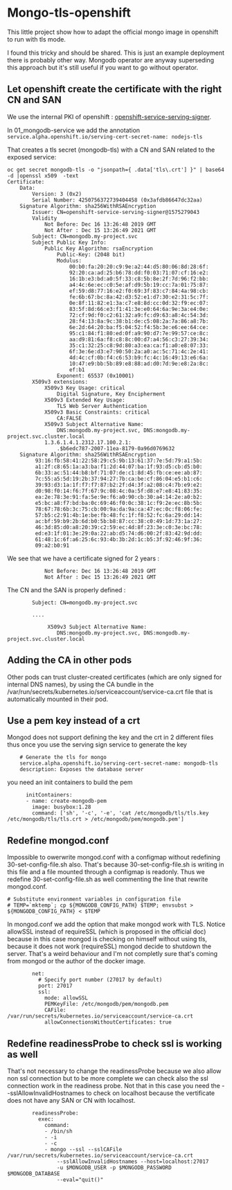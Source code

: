 # Mongo-tls-openshift
This little project show how to adapt the official mongo image in openshift to run with tls mode. 

I found this tricky and should be shared. This is just an example deployment there is probably other way. Mongodb operator are anyway superseding this approach but it's still useful if you want to go without operator. 

## Let openshift create the certificate with the right CN and SAN 

We use the internal PKI of openshift : [openshift-service-serving-signer](https://docs.openshift.com/container-platform/3.11/dev_guide/secrets.html#service-serving-certificate-secrets).

In 01_mongodb-service we add the annotation `service.alpha.openshift.io/serving-cert-secret-name: nodejs-tls`

That creates a tls secret (mongodb-tls) with a CN and SAN related to the exposed service: 

```
oc get secret mongodb-tls -o "jsonpath={ .data['tls\.crt'] }" | base64 -d |openssl x509  -text 
Certificate:
    Data:
        Version: 3 (0x2)
        Serial Number: 4250756372739404458 (0x3afdb86647dc32aa)
    Signature Algorithm: sha256WithRSAEncryption
        Issuer: CN=openshift-service-serving-signer@1575279043
        Validity
            Not Before: Dec 16 13:26:48 2019 GMT
            Not After : Dec 15 13:26:49 2021 GMT
        Subject: CN=mongodb.my-project.svc
        Subject Public Key Info:
            Public Key Algorithm: rsaEncryption
                Public-Key: (2048 bit)
                Modulus:
                    00:b0:fa:20:20:c9:9e:a2:44:d5:80:06:8d:28:6f:
                    92:20:ca:ad:25:b6:78:dd:f0:03:71:07:cf:16:e2:
                    16:1b:e3:bd:a0:5f:33:c8:5b:8e:2f:7d:96:f2:bb:
                    a4:4c:6e:ec:c0:5e:af:d9:5b:19:cc:7a:01:75:87:
                    ef:59:d8:77:16:e2:f0:69:3f:83:c7:84:4a:98:cb:
                    fe:6b:67:bc:8a:42:d3:52:e1:d7:30:e2:31:5c:7f:
                    0e:8f:11:82:e1:3a:c7:e8:8d:cc:0d:32:f9:ec:07:
                    83:5f:8d:66:e3:f1:41:3e:e0:64:6a:9e:3a:e4:0e:
                    72:cf:9d:f0:c2:61:32:a9:fc:d9:63:a8:4c:54:3d:
                    28:f4:13:8a:9c:38:b1:de:c5:08:2a:7a:86:a8:7b:
                    6e:2d:64:20:ba:f5:04:52:f4:5b:3e:e6:ee:64:ce:
                    95:c1:84:f1:80:ed:0f:a9:90:d7:7e:99:57:ce:8c:
                    aa:d9:81:6a:f8:c8:8c:00:d7:a4:56:c3:27:39:34:
                    35:c1:32:25:c8:9d:80:a3:ea:ca:f1:a0:e8:07:33:
                    6f:3e:6e:d3:e7:90:50:2a:a0:ac:5c:71:4c:2e:41:
                    4d:4c:cf:0b:f4:c6:53:b9:fc:4c:16:49:13:e6:6a:
                    10:47:e9:bb:5b:89:e8:88:ad:d0:7d:9e:e8:2a:8c:
                    ef:b1
                Exponent: 65537 (0x10001)
        X509v3 extensions:
            X509v3 Key Usage: critical
                Digital Signature, Key Encipherment
            X509v3 Extended Key Usage: 
                TLS Web Server Authentication
            X509v3 Basic Constraints: critical
                CA:FALSE
            X509v3 Subject Alternative Name: 
                DNS:mongodb.my-project.svc, DNS:mongodb.my-project.svc.cluster.local
            1.3.6.1.4.1.2312.17.100.2.1: 
                .$b6edc787-2007-11ea-8179-0a96d0769632
    Signature Algorithm: sha256WithRSAEncryption
         93:16:fb:58:41:22:58:29:c5:9b:13:61:37:7e:5d:79:a1:5b:
         a1:2f:c8:65:1a:a3:ba:f1:2d:44:07:ba:1f:93:d5:cb:d5:b0:
         6b:33:ac:51:44:b8:bf:71:07:de:c1:8d:45:fb:ce:ee:ab:87:
         7c:55:a5:5d:19:2b:37:94:27:7b:ca:be:cf:86:04:e5:b1:c6:
         39:93:d3:1a:1f:f7:f7:87:b2:2f:d4:3f:a2:08:c4:7b:e9:e2:
         d0:98:f0:14:f6:7f:67:9c:08:4c:0a:5f:d8:e7:e8:41:83:35:
         ea:2e:78:3e:91:fa:5e:9e:f6:a0:90:cb:30:a4:14:2e:a0:b2:
         e5:bc:a8:f7:bd:ba:0c:69:46:f0:0c:38:1c:f9:2e:ec:8b:5b:
         78:67:78:6b:3c:75:cb:00:9a:da:9a:ca:47:ec:0c:f8:06:fe:
         57:b5:c2:91:4b:1e:be:fb:48:fc:1f:f8:52:fc:6a:29:dd:14:
         ac:bf:59:b9:2b:6d:b0:5b:b8:87:cc:38:c0:49:1d:73:1a:27:
         46:3d:85:d0:a8:20:39:c2:59:ec:4d:8f:23:3e:c0:3e:bc:78:
         ed:e3:1f:01:3e:29:0a:22:ab:d5:74:d6:00:2f:83:42:9d:dd:
         61:48:1c:6f:a6:25:6c:93:4b:3b:2d:1c:b5:3f:92:46:9f:36:
         09:a2:b0:91
```

We see that we have a certificate signed for 2 years : 

```
            Not Before: Dec 16 13:26:48 2019 GMT
            Not After : Dec 15 13:26:49 2021 GMT
```

The CN and the SAN is properly defined : 

```
        Subject: CN=mongodb.my-project.svc

        ....

             X509v3 Subject Alternative Name: 
                DNS:mongodb.my-project.svc, DNS:mongodb.my-project.svc.cluster.local       
```

## Adding the CA in other pods

Other pods can trust cluster-created certificates (which are only signed for internal DNS names), by using the CA bundle in the /var/run/secrets/kubernetes.io/serviceaccount/service-ca.crt file that is automatically mounted in their pod.

## Use a pem key instead of a crt 

Mongod does not support defining the key and the crt in 2 different files thus once you use the serving sign service to generate the key 

```
    # Generate the tls for mongo 
    service.alpha.openshift.io/serving-cert-secret-name: mongodb-tls
    description: Exposes the database server
```

you need an init containers to build the pem

```
      initContainers:
      - name: create-mongodb-pem
        image: busybox:1.28
        command: ['sh', '-c', '-e', 'cat /etc/mongodb/tls/tls.key /etc/mongodb/tls/tls.crt > /etc/mongodb/pem/mongodb.pem']
```

## Redefine mongod.conf 

Impossible to owerwrite mongod.conf with a configmap without redefining 30-set-config-file.sh also. That's because 30-set-config-file.sh is writing in this file and a file mounted through a configmap is readonly. Thus we redefine 30-set-config-file.sh as well commenting the line that rewrite mongod.conf.

```
# Substitute environment variables in configuration file
# TEMP=`mktemp`; cp ${MONGODB_CONFIG_PATH} $TEMP; envsubst > ${MONGODB_CONFIG_PATH} < $TEMP
```

In mongod.conf we add the option that make mongod work with TLS. Notice allowSSL instead of requireSSL (which is proposed in the official doc) because in this case mongod is checking on himself without using tls, because it does not work (requireSSL) mongod decide to shutdown the server. That's a weird behaviour and I'm not completly sure that's coming from mongod or the author of the docker image.

```
        net:
          # Specify port number (27017 by default)
          port: 27017
          ssl:
            mode: allowSSL
            PEMKeyFile: /etc/mongodb/pem/mongodb.pem
            CAFile: /var/run/secrets/kubernetes.io/serviceaccount/service-ca.crt
            allowConnectionsWithoutCertificates: true
```

## Redefine readinessProbe to check ssl is working as well

That's not necessary to change the readinessProbe because we also allow non ssl connection but to be more complete we can check also the ssl connection work in the readiness probe. Not that in this case you need the --sslAllowInvalidHostnames to check on localhost because the vertificate does not have any SAN or CN with localhost.

```
        readinessProbe:
          exec:
            command:
            - /bin/sh
            - -i
            - -c
            - mongo --ssl --sslCAFile /var/run/secrets/kubernetes.io/serviceaccount/service-ca.crt 
                --sslAllowInvalidHostnames --host=localhost:27017 
                -u $MONGODB_USER -p $MONGODB_PASSWORD $MONGODB_DATABASE 
                --eval="quit()"
```
